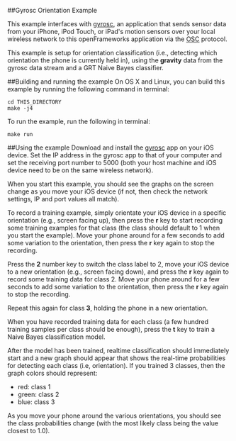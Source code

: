 ##Gyrosc Orientation Example

This example interfaces with [gyrosc](http://www.bitshapesoftware.com/instruments/gyrosc), an application that sends sensor data from your iPhone, iPod Touch, or iPad's motion sensors over your local wireless network to this openFrameworks application via the [OSC](http://opensoundcontrol.org/introduction-osc) protocol.

This example is setup for orientation classification (i.e., detecting which orientation the phone is currently held in), using the **gravity** data from the gyrosc data stream and a GRT Naive Bayes classifier.

##Building and running the example
On OS X and Linux, you can build this example by running the following command in terminal:

````
cd THIS_DIRECTORY
make -j4
````

To run the example, run the following in terminal:

````
make run
````

##Using the example
Download and install the [gyrosc](http://www.bitshapesoftware.com/instruments/gyrosc) app on your iOS device.  Set the IP address in the gyrosc app to that of your computer and set the receiving port number to 5000 (both your host machine and iOS device need to be on the same wireless network).

When you start this example, you should see the graphs on the screen change as you move your iOS device (if not, then check the network settings, IP and port values all match).

To record a training example, simply orientate your iOS device in a specific orientation (e.g., screen facing up), then press the **r** key to start recording some training examples for that class (the class should default to 1 when you start the example).  Move your phone around for a few seconds to add some variation to the orientation, then press the **r** key again to stop the recording.

Press the **2** number key to switch the class label to 2, move your iOS device to a new orientation (e.g., screen facing down), and press the **r** key again to record some training data for class 2.  Move your phone around for a few seconds to add some variation to the orientation, then press the **r** key again to stop the recording.

Repeat this again for class **3**, holding the phone in a new orientation.

When you have recorded training data for each class (a few hundred training samples per class should be enough), press the **t** key to train a Naive Bayes classification model.

After the model has been trained, realtime classification should immediately start and a new graph should appear that shows the real-time probabilities for detecting each class (i.e, orientation).  If you trained 3 classes, then the graph colors should represent:
- red: class 1
- green: class 2
- blue: class 3

As you move your phone around the various orientations, you should see the class probabilities change (with the most likely class being the value closest to 1.0).